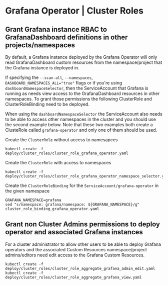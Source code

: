 # Grafana Operator | Cluster Roles

## Grant Grafana instance RBAC to GrafanaDashboard definitions in other projects/namespaces

By default, a Grafana instance deployed by the Grafana Operator will only read GrafanaDashboard custom resources
from the namespace/project that the Grafana instance is deployed in.

If specifying the `--scan-all`, `--namespaces`, `DASHBOARD_NAMESPACES_ALL="true"`  flags or if you're using
`dashboardNamespaceSelector`,
then the ServiceAccount that Grafana is running as needs view access to the GrafanaDashboard resources in other namespaces.
To grant those permissions the following ClusterRole and ClusterRoleBinding need to be deployed.

When using the `dashboardNamespaceSelector` the ServiceAccount also needs to be able to access other namespaces in the cluster
and you should use the second example below.
Note that these two examples both create a ClusteRole called `grafana-operator` and only one of them should be used.

Create the `ClusterRole` without access to namesapces

```shell
kubectl create -f deploy/cluster_roles/cluster_role_grafana_operator.yaml
```

Create the `ClusterRole` with access to namespaces

```shell
kubectl create -f deploy/cluster_roles/cluster_role_grafana_operator_namespace_selector.yaml
```

Create the `ClusterRoleBinding` for the `ServiceAccount/grafana-operator` in the given namespace

```shell
GRAFANA_NAMESPACE=grafana
sed "s/namespace: grafana/namespace: ${GRAFANA_NAMESPACE}/g" cluster_role_binding_grafana_operator.yaml
```

## Grant non Cluster Admins permissions to deploy operator and associated Grafana instances

For a cluster administrator to allow other users to be able to deploy Grafana operators and the associated Custom Resources namespace/project admins/editors need edit access to the Grafana Custom Resources.

```shell
kubectl create -f deploy/cluster_roles/cluster_role_aggregate_grafana_admin_edit.yaml
kubectl create -f deploy/cluster_roles/cluster_role_aggregate_grafana_view.yaml
```
